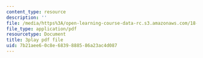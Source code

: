 ```yaml
---
content_type: resource
description: ''
file: /media/https%3A/open-learning-course-data-rc.s3.amazonaws.com/18-03sc-differential-equations-fall-2011/7b21aee60c8e6839888586a23ac4d087_2SuTN8rpe4I.pdf
file_type: application/pdf
resourcetype: Document
title: 3play pdf file
uid: 7b21aee6-0c8e-6839-8885-86a23ac4d087
---
```

